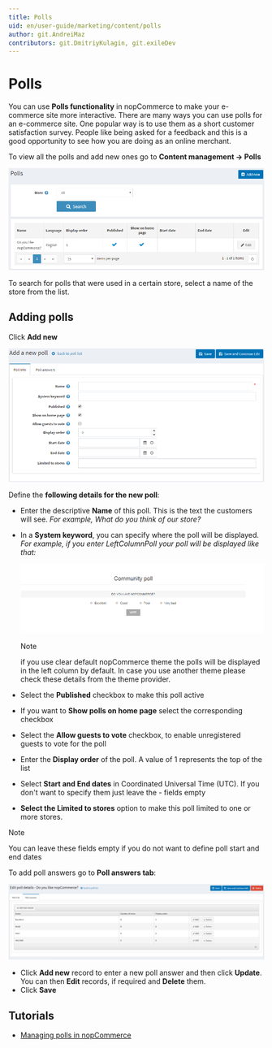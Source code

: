 ```yaml
---
title: Polls
uid: en/user-guide/marketing/content/polls
author: git.AndreiMaz
contributors: git.DmitriyKulagin, git.exileDev
---
```


# Polls

You can use **Polls functionality** in nopCommerce to make your e-commerce site more interactive. There are many ways you can use polls for an e-commerce site. One popular way is to use them as a short customer satisfaction survey. People like being asked for a feedback and this is a good opportunity to see how you are doing as an online merchant.

To view all the polls and add new ones go to **Content management → Polls**

![p1](_static/polls/polls_1.png)

To search for polls that were used in a certain store, select a name of the store from the list.

## Adding polls

Click **Add new**

![p2](_static/polls/polls_2.png)

Define the **following details for the new poll**:

- Enter the descriptive **Name** of this poll. This is the text the customers will see. *For example, What do you think of our store?*
- In a **System keyword**, you can specify where the poll will be displayed. *For example, if you enter LeftColumnPoll your poll will be displayed like that:*

  ![p3](_static/polls/polls_3.png)

  > [!NOTE]
  > 
  > if you use clear default nopCommerce theme the polls will be displayed in the left column by default. In case you use another theme please check these details from the theme provider.

- Select the **Published** checkbox to make  this poll active
- If you want to **Show polls on home page** select the corresponding checkbox
- Select the **Allow guests to vote** checkbox, to enable unregistered guests to vote for the poll
- Enter the **Display order** of the poll. A value of 1 represents the top of the list
- Select **Start and End dates** in Coordinated Universal Time (UTC). If you don't want to specify them just leave the  - fields empty
- **Select the Limited to stores** option to make this poll limited to one or more stores.

> [!NOTE]
> 
> You can leave these fields empty if you do not want to define poll start and end dates

To add poll answers go to **Poll answers tab**:

![Poll answers tab](_static/polls/polls_4.jpg)

- Click **Add new** record to enter a new poll answer and then click **Update**. You can then **Edit** records, if required and **Delete** them.
- Click **Save**

## Tutorials

- [Managing polls in nopCommerce](https://www.youtube.com/watch?v=RJP45cUhuZQ)
